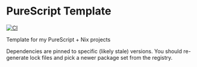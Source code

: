 # PureScript Template

[![CI](https://github.com/evanrelf/purescript-template/actions/workflows/ci.yml/badge.svg)](https://github.com/evanrelf/purescript-template/actions/workflows/ci.yml)

Template for my PureScript + Nix projects

Dependencies are pinned to specific (likely stale) versions. You should
re-generate lock files and pick a newer package set from the registry.

